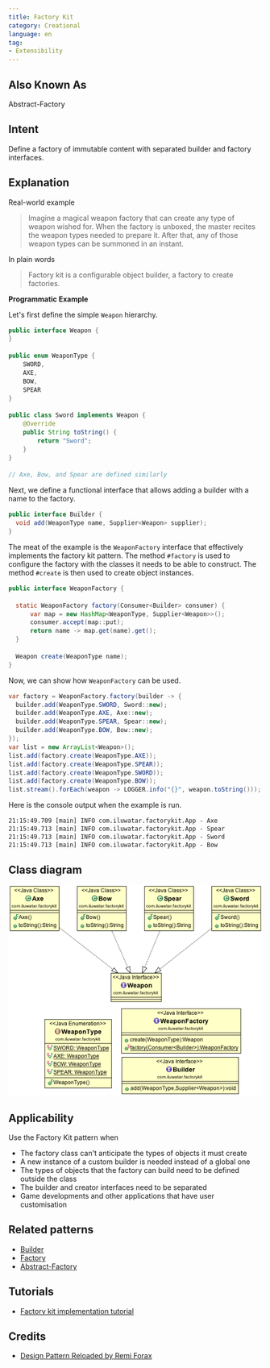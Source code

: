 ```yaml
---
title: Factory Kit
category: Creational
language: en
tag:
- Extensibility
---
```

## Also Known As

Abstract-Factory

## Intent

Define a factory of immutable content with separated builder and factory interfaces.

## Explanation

Real-world example

> Imagine a magical weapon factory that can create any type of weapon wished for. When the factory
> is unboxed, the master recites the weapon types needed to prepare it. After that, any of those
> weapon types can be summoned in an instant.

In plain words

> Factory kit is a configurable object builder, a factory to create factories.

**Programmatic Example**

Let's first define the simple `Weapon` hierarchy.

```java
public interface Weapon {
}

public enum WeaponType {
    SWORD,
    AXE,
    BOW,
    SPEAR
}

public class Sword implements Weapon {
    @Override
    public String toString() {
        return "Sword";
    }
}

// Axe, Bow, and Spear are defined similarly
```

Next, we define a functional interface that allows adding a builder with a name to the factory.

```java
public interface Builder {
  void add(WeaponType name, Supplier<Weapon> supplier);
}
```

The meat of the example is the `WeaponFactory` interface that effectively implements the factory
kit pattern. The method `#factory` is used to configure the factory with the classes it needs to
be able to construct. The method `#create` is then used to create object instances.

```java
public interface WeaponFactory {

  static WeaponFactory factory(Consumer<Builder> consumer) {
      var map = new HashMap<WeaponType, Supplier<Weapon>>();
      consumer.accept(map::put);
      return name -> map.get(name).get();
  }
    
  Weapon create(WeaponType name);
}
```

Now, we can show how `WeaponFactory` can be used.

```java
var factory = WeaponFactory.factory(builder -> {
  builder.add(WeaponType.SWORD, Sword::new);
  builder.add(WeaponType.AXE, Axe::new);
  builder.add(WeaponType.SPEAR, Spear::new);
  builder.add(WeaponType.BOW, Bow::new);
});
var list = new ArrayList<Weapon>();
list.add(factory.create(WeaponType.AXE));
list.add(factory.create(WeaponType.SPEAR));
list.add(factory.create(WeaponType.SWORD));
list.add(factory.create(WeaponType.BOW));
list.stream().forEach(weapon -> LOGGER.info("{}", weapon.toString()));
```

Here is the console output when the example is run.

```
21:15:49.709 [main] INFO com.iluwatar.factorykit.App - Axe
21:15:49.713 [main] INFO com.iluwatar.factorykit.App - Spear
21:15:49.713 [main] INFO com.iluwatar.factorykit.App - Sword
21:15:49.713 [main] INFO com.iluwatar.factorykit.App - Bow
```

## Class diagram

![alt text](./etc/factory-kit.png "Factory Kit")

## Applicability

Use the Factory Kit pattern when

* The factory class can't anticipate the types of objects it must create
* A new instance of a custom builder is needed instead of a global one
* The types of objects that the factory can build need to be defined outside the class
* The builder and creator interfaces need to be separated
* Game developments and other applications that have user customisation

## Related patterns

* [Builder](https://java-design-patterns.com/patterns/builder/)
* [Factory](https://java-design-patterns.com/patterns/factory/)
* [Abstract-Factory](https://java-design-patterns.com/patterns/abstract-factory/)

## Tutorials

* [Factory kit implementation tutorial](https://diego-pacheco.medium.com/factory-kit-pattern-66d5ccb0c405)

## Credits

* [Design Pattern Reloaded by Remi Forax](https://www.youtube.com/watch?v=-k2X7guaArU)
